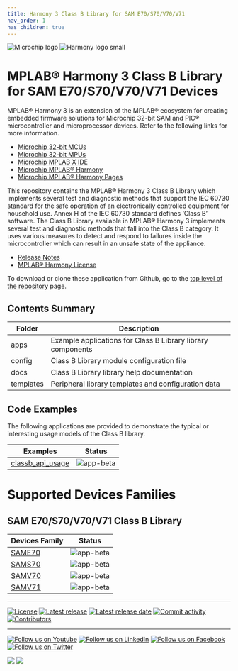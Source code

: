 ```yaml
---
title: Harmony 3 Class B Library for SAM E70/S70/V70/V71
nav_order: 1
has_children: true
---
```


![Microchip logo](https://raw.githubusercontent.com/wiki/Microchip-MPLAB-Harmony/Microchip-MPLAB-Harmony.github.io/images/microchip_logo.png)
![Harmony logo small](https://raw.githubusercontent.com/wiki/Microchip-MPLAB-Harmony/Microchip-MPLAB-Harmony.github.io/images/microchip_mplab_harmony_logo_small.png)

# MPLAB® Harmony 3 Class B Library for SAM E70/S70/V70/V71 Devices

MPLAB® Harmony 3 is an extension of the MPLAB® ecosystem for creating embedded firmware solutions for Microchip 32-bit SAM and PIC® microcontroller and microprocessor devices.  Refer to the following links for more information.

- [Microchip 32-bit MCUs](https://www.microchip.com/design-centers/32-bit)
- [Microchip 32-bit MPUs](https://www.microchip.com/design-centers/32-bit-mpus)
- [Microchip MPLAB X IDE](https://www.microchip.com/mplab/mplab-x-ide)
- [Microchip MPLAB® Harmony](https://www.microchip.com/mplab/mplab-harmony)
- [Microchip MPLAB® Harmony Pages](https://microchip-mplab-harmony.github.io/)

This repository contains the MPLAB® Harmony 3 Class B Library which implements several test and diagnostic methods that support the IEC 60730 standard for the safe operation of an electronically controlled equipment for household use.
Annex H of the IEC 60730 standard defines ‘Class B’ software. The Class B Library available in MPLAB® Harmony 3 implements several test and diagnostic methods that fall into the Class B category.
It uses various measures to detect and respond to failures inside the microcontroller which can result in an unsafe state of the appliance.

- [Release Notes](release_notes.md)
- [MPLAB® Harmony License](mplab_harmony_license.md)

To download or clone these application from Github, go to the [top level of the repository](https://github.com/Microchip-MPLAB-Harmony/classb_sam_e70_s70_v70_v71) page.


## Contents Summary

| Folder     | Description                                               |
| ---        | ---                                                       |
| apps       | Example applications for Class B Library library components     |
| config     | Class B Library module configuration file                       |
| docs       | Class B Library library help documentation                      |
| templates  | Peripheral library templates and configuration data       |


## Code Examples

The following applications are provided to demonstrate the typical or interesting usage models of the Class B library.

| Examples | Status |
| --- | :---: |
| [classb_api_usage](apps/sam_e70_s70_v70_v71/classb_api_usage/readme.md) | ![app-beta](https://img.shields.io/badge/application-beta-orange?style=plastic) |


# Supported Devices Families
 
## SAM E70/S70/V70/V71 Class B Library

| Devices Family | Status |
| --- | :---: |
| [SAME70](docs/sam_e70_s70_v70_v71/docs/readme.md) | ![app-beta](https://img.shields.io/badge/middleware-beta-orange?style=plastic) |
| [SAMS70](docs/sam_e70_s70_v70_v71/docs/readme.md) | ![app-beta](https://img.shields.io/badge/middleware-beta-orange?style=plastic) |
| [SAMV70](docs/sam_e70_s70_v70_v71/docs/readme.md) | ![app-beta](https://img.shields.io/badge/middleware-beta-orange?style=plastic) |
| [SAMV71](docs/sam_e70_s70_v70_v71/docs/readme.md) | ![app-beta](https://img.shields.io/badge/middleware-beta-orange?style=plastic) |

____

[![License](https://img.shields.io/badge/license-Harmony%20license-orange.svg)](https://github.com/Microchip-MPLAB-Harmony/classb_sam_e70_s70_v70_v71/blob/master/mplab_harmony_license.md)
[![Latest release](https://img.shields.io/github/release/Microchip-MPLAB-Harmony/classb_sam_e70_s70_v70_v71.svg)](https://github.com/Microchip-MPLAB-Harmony/classb_sam_e70_s70_v70_v71/releases/latest)
[![Latest release date](https://img.shields.io/github/release-date/Microchip-MPLAB-Harmony/classb_sam_e70_s70_v70_v71.svg)](https://github.com/Microchip-MPLAB-Harmony/classb_sam_e70_s70_v70_v71/releases/latest)
[![Commit activity](https://img.shields.io/github/commit-activity/y/Microchip-MPLAB-Harmony/classb_sam_e70_s70_v70_v71.svg)](https://github.com/Microchip-MPLAB-Harmony/classb_sam_e70_s70_v70_v71/graphs/commit-activity)
[![Contributors](https://img.shields.io/github/contributors-anon/Microchip-MPLAB-Harmony/classb_sam_e70_s70_v70_v71.svg)]()

____

[![Follow us on Youtube](https://img.shields.io/badge/Youtube-Follow%20us%20on%20Youtube-red.svg)](https://www.youtube.com/user/MicrochipTechnology)
[![Follow us on LinkedIn](https://img.shields.io/badge/LinkedIn-Follow%20us%20on%20LinkedIn-blue.svg)](https://www.linkedin.com/company/microchip-technology)
[![Follow us on Facebook](https://img.shields.io/badge/Facebook-Follow%20us%20on%20Facebook-blue.svg)](https://www.facebook.com/microchiptechnology/)
[![Follow us on Twitter](https://img.shields.io/twitter/follow/MicrochipTech.svg?style=social)](https://twitter.com/MicrochipTech)

[![](https://img.shields.io/github/stars/Microchip-MPLAB-Harmony/classb_sam_e70_s70_v70_v71.svg?style=social)]()
[![](https://img.shields.io/github/watchers/Microchip-MPLAB-Harmony/classb_sam_e70_s70_v70_v71.svg?style=social)]()
